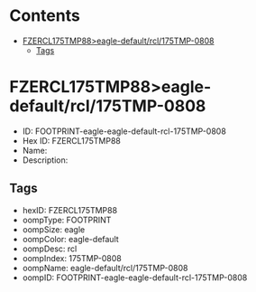 



Contents
========

* [FZERCL175TMP88>eagle-default/rcl/175TMP-0808](#fzercl175tmp88eagle-defaultrcl175tmp-0808)
	* [Tags](#tags)

# FZERCL175TMP88>eagle-default/rcl/175TMP-0808

- ID: FOOTPRINT-eagle-eagle-default-rcl-175TMP-0808
- Hex ID: FZERCL175TMP88
- Name: 
- Description: 

## Tags

- hexID: FZERCL175TMP88
- oompType: FOOTPRINT
- oompSize: eagle
- oompColor: eagle-default
- oompDesc: rcl
- oompIndex: 175TMP-0808
- oompName: eagle-default/rcl/175TMP-0808
- oompID: FOOTPRINT-eagle-eagle-default-rcl-175TMP-0808
